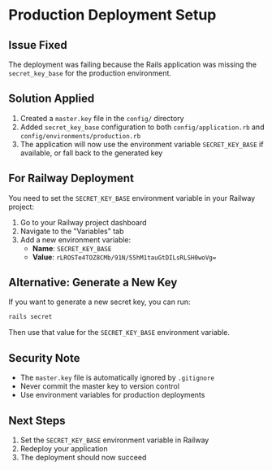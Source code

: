 # Production Deployment Setup

## Issue Fixed
The deployment was failing because the Rails application was missing the `secret_key_base` for the production environment.

## Solution Applied
1. Created a `master.key` file in the `config/` directory
2. Added `secret_key_base` configuration to both `config/application.rb` and `config/environments/production.rb`
3. The application will now use the environment variable `SECRET_KEY_BASE` if available, or fall back to the generated key

## For Railway Deployment
You need to set the `SECRET_KEY_BASE` environment variable in your Railway project:

1. Go to your Railway project dashboard
2. Navigate to the "Variables" tab
3. Add a new environment variable:
   - **Name**: `SECRET_KEY_BASE`
   - **Value**: `rLROSTe4TOZ8CMb/91N/55hM1tauGtDILsRLSH0woVg=`

## Alternative: Generate a New Key
If you want to generate a new secret key, you can run:
```bash
rails secret
```

Then use that value for the `SECRET_KEY_BASE` environment variable.

## Security Note
- The `master.key` file is automatically ignored by `.gitignore`
- Never commit the master key to version control
- Use environment variables for production deployments

## Next Steps
1. Set the `SECRET_KEY_BASE` environment variable in Railway
2. Redeploy your application
3. The deployment should now succeed